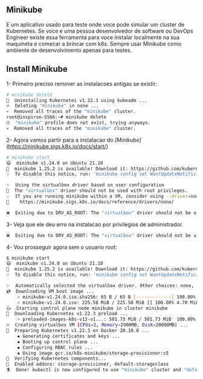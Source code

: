 ## Minikube
E um aplicativo usado para teste onde voce pode simular um cluster de Kubernetes. Se voce e uma pessoa desenvolvedor de software ou DevOps Engineer existe essa ferramenta para voce instalar localmente na sua maquineta e comecar a brincar com k8s. Sempre usar Minikube como ambiente de desenvolvimento apenas para testes.

## Install Minikube
1-  Primeiro preciso remover as instalacoes antigas se existir:

```bash
# minikube delete
🔄  Uninstalling Kubernetes v1.22.3 using kubeadm ...
🔥  Deleting "minikube" in none ...
💀  Removed all traces of the "minikube" cluster.
root@inspiron-5566:~# minikube delete
🙄  "minikube" profile does not exist, trying anyways.
💀  Removed all traces of the "minikube" cluster.
```

2-  Agora vamos partir para a instalacao do *[Minikube]*(https://minikube.sigs.k8s.io/docs/start/)

```bash
# minikube start
😄  minikube v1.24.0 on Ubuntu 21.10
🎉  minikube 1.25.2 is available! Download it: https://github.com/kubernetes/minikube/releases/tag/v1.25.2
💡  To disable this notice, run: 'minikube config set WantUpdateNotification false'

✨  Using the virtualbox driver based on user configuration
🛑  The "virtualbox" driver should not be used with root privileges.
💡  If you are running minikube within a VM, consider using --driver=none:
📘    https://minikube.sigs.k8s.io/docs/reference/drivers/none/

❌  Exiting due to DRV_AS_ROOT: The "virtualbox" driver should not be used with root privileges.
```

3-  Veja que ele deu erro na instalacao por privilegios de administrador.

```bash
❌  Exiting due to DRV_AS_ROOT: The "virtualbox" driver should not be used with root privileges.
```

4-  Vou prosseguir agora sem o usuario *root*:

```bash
$ minikube start
😄  minikube v1.24.0 on Ubuntu 21.10
🎉  minikube 1.25.2 is available! Download it: https://github.com/kubernetes/minikube/releases/tag/v1.25.2
💡  To disable this notice, run: 'minikube config set WantUpdateNotification false'

✨  Automatically selected the virtualbox driver. Other choices: none, ssh
💿  Downloading VM boot image ...
    > minikube-v1.24.0.iso.sha256: 65 B / 65 B [-------------] 100.00% ? p/s 0s
    > minikube-v1.24.0.iso: 225.58 MiB / 225.58 MiB [] 100.00% 4.70 MiB p/s 48s
👍  Starting control plane node minikube in cluster minikube
💾  Downloading Kubernetes v1.22.3 preload ...
    > preloaded-images-k8s-v13-v1...: 501.73 MiB / 501.73 MiB  100.00% 4.68 MiB
🔥  Creating virtualbox VM (CPUs=2, Memory=2900MB, Disk=20000MB) ...
🐳  Preparing Kubernetes v1.22.3 on Docker 20.10.8 ...
    ▪ Generating certificates and keys ...
    ▪ Booting up control plane ...
    ▪ Configuring RBAC rules ...
    ▪ Using image gcr.io/k8s-minikube/storage-provisioner:v5
🔎  Verifying Kubernetes components...
🌟  Enabled addons: storage-provisioner, default-storageclass
🏄  Done! kubectl is now configured to use "minikube" cluster and "default" namespace by default
```